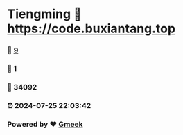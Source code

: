 # Tiengming :link: https://code.buxiantang.top 
### :page_facing_up: [9](https://code.buxiantang.top/tag.html) 
### :speech_balloon: 1 
### :hibiscus: 34092 
### :alarm_clock: 2024-07-25 22:03:42 
### Powered by :heart: [Gmeek](https://github.com/Meekdai/Gmeek)
